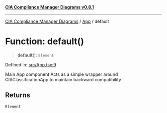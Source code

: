 [**CIA Compliance Manager Diagrams v0.8.1**](../../README.md)

***

[CIA Compliance Manager Diagrams](../../modules.md) / [App](../README.md) / default

# Function: default()

> **default**(): `Element`

Defined in: [src/App.tsx:9](https://github.com/Hack23/cia-compliance-manager/blob/aea527f1006de96602c10bb201453301cffe7b07/src/App.tsx#L9)

Main App component
Acts as a simple wrapper around CIAClassificationApp to maintain backward compatibility

## Returns

`Element`
